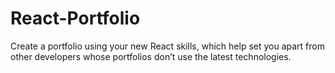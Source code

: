 # React-Portfolio
Create a portfolio using your new React skills, which help set you apart from other developers whose portfolios don’t use the latest technologies. 
